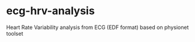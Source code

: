 # ecg-hrv-analysis
Heart Rate Variability analysis from ECG (EDF format) based on physionet toolset

